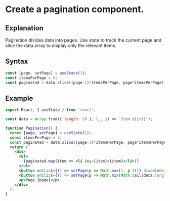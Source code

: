 # Create a pagination component.

## Explanation
Pagination divides data into pages. Use state to track the current page and slice the data array to display only the relevant items.

## Syntax
```jsx
const [page, setPage] = useState(1);
const itemsPerPage = 5;
const paginated = data.slice((page-1)*itemsPerPage, page*itemsPerPage);
```

## Example
```jsx
import React, { useState } from 'react';

const data = Array.from({ length: 20 }, (_, i) => `Item ${i+1}`);

function Pagination() {
  const [page, setPage] = useState(1);
  const itemsPerPage = 5;
  const paginated = data.slice((page-1)*itemsPerPage, page*itemsPerPage);
  return (
    <div>
      <ul>
        {paginated.map(item => <li key={item}>{item}</li>)}
      </ul>
      <button onClick={() => setPage(p => Math.max(1, p-1))} disabled={page === 1}>Prev</button>
      <button onClick={() => setPage(p => Math.min(Math.ceil(data.length/itemsPerPage), p+1))} disabled={page === Math.ceil(data.length/itemsPerPage)}>Next</button>
      <p>Page {page}</p>
    </div>
  );
}
``` 